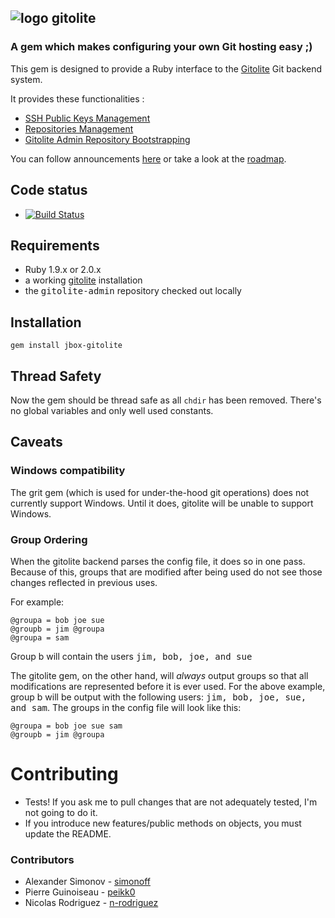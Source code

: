 ## ![logo](https://raw.github.com/jbox-web/gitolite/gh-pages/images/git_logo.png) gitolite

### A gem which makes configuring your own Git hosting easy ;)

This gem is designed to provide a Ruby interface to the [Gitolite](https://github.com/sitaramc/gitolite) Git backend system.

It provides these functionalities :

* [SSH Public Keys Management](https://github.com/jbox-web/gitolite/wiki/Features#wiki-ssh-public-keys-management)
* [Repositories Management](https://github.com/jbox-web/gitolite/wiki/Features#wiki-repositories-management)
* [Gitolite Admin Repository Bootstrapping](https://github.com/jbox-web/gitolite/wiki/Features#wiki-gitolite-admin-repository-bootstrapping)

You can follow announcements [here](https://github.com/jbox-web/gitolite/wiki/Announcements) or take a look at the [roadmap](https://github.com/jbox-web/gitolite/wiki/Roadmap).

## Code status

* [![Build Status](https://travis-ci.org/jbox-web/gitolite.png)](https://travis-ci.org/jbox-web/gitolite)

## Requirements ##
* Ruby 1.9.x or 2.0.x
* a working [gitolite](https://github.com/sitaramc/gitolite) installation
* the <tt>gitolite-admin</tt> repository checked out locally

## Installation ##

    gem install jbox-gitolite


## Thread Safety ##
Now the gem should be thread safe as all ```chdir``` has been removed.
There's no global variables and only well used constants.

## Caveats ##
### Windows compatibility ###
The grit gem (which is used for under-the-hood git operations) does not currently support Windows.  Until it does, gitolite will be unable to support Windows.

### Group Ordering ###
When the gitolite backend parses the config file, it does so in one pass.  Because of this, groups that are modified after being used do not see those changes reflected in previous uses.

For example:

    @groupa = bob joe sue
    @groupb = jim @groupa
    @groupa = sam

Group b will contain the users <tt>jim, bob, joe, and sue</tt>

The gitolite gem, on the other hand, will <em>always</em> output groups so that all modifications are represented before it is ever used.  For the above example, group b will be output with the following users: <tt>jim, bob, joe, sue, and sam</tt>.  The groups in the config file will look like this:

    @groupa = bob joe sue sam
    @groupb = jim @groupa

# Contributing #
* Tests!  If you ask me to pull changes that are not adequately tested,  I'm not going to do it.
* If you introduce new features/public methods on objects, you must update the README.

### Contributors ###
* Alexander Simonov - [simonoff](https://github.com/simonoff)
* Pierre Guinoiseau - [peikk0](https://github.com/peikk0)
* Nicolas Rodriguez - [n-rodriguez](https://github.com/n-rodriguez)
